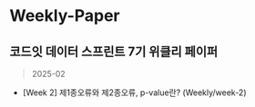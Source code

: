 # Weekly-Paper
## 코드잇 데이터 스프린트 7기 위클리 페이퍼
> 2025-02
+ [Week 2] 제1종오류와 제2종오류, p-value란? (Weekly/week-2)
